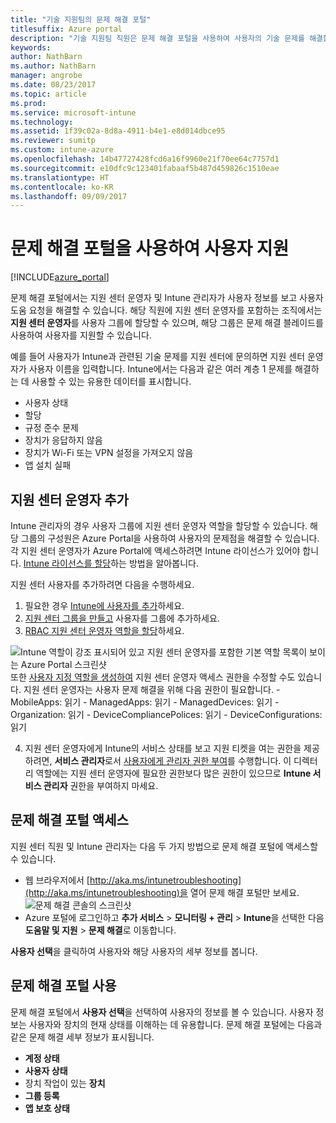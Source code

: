 ```yaml
---
title: "기술 지원팀의 문제 해결 포털"
titlesuffix: Azure portal
description: "기술 지원팀 직원은 문제 해결 포털을 사용하여 사용자의 기술 문제를 해결합니다."
keywords: 
author: NathBarn
ms.author: NathBarn
manager: angrobe
ms.date: 08/23/2017
ms.topic: article
ms.prod: 
ms.service: microsoft-intune
ms.technology: 
ms.assetid: 1f39c02a-8d8a-4911-b4e1-e8d014dbce95
ms.reviewer: sumitp
ms.custom: intune-azure
ms.openlocfilehash: 14b47727428fcd6a16f9960e21f70ee64c7757d1
ms.sourcegitcommit: e10dfc9c123401fabaaf5b487d459826c1510eae
ms.translationtype: HT
ms.contentlocale: ko-KR
ms.lasthandoff: 09/09/2017
---
```

# <a name="use-the-troubleshooting-portal-to-help-users"></a>문제 해결 포털을 사용하여 사용자 지원

[!INCLUDE[azure_portal](./includes/azure_portal.md)]

문제 해결 포털에서는 지원 센터 운영자 및 Intune 관리자가 사용자 정보를 보고 사용자 도움 요청을 해결할 수 있습니다. 해당 직원에 지원 센터 운영자를 포함하는 조직에서는 **지원 센터 운영자**를 사용자 그룹에 할당할 수 있으며, 해당 그룹은 문제 해결 블레이드를 사용하여 사용자를 지원할 수 있습니다.

예를 들어 사용자가 Intune과 관련된 기술 문제를 지원 센터에 문의하면 지원 센터 운영자가 사용자 이름을 입력합니다. Intune에서는 다음과 같은 여러 계층 1 문제를 해결하는 데 사용할 수 있는 유용한 데이터를 표시합니다.
- 사용자 상태
- 할당
- 규정 준수 문제
- 장치가 응답하지 않음
-   장치가 Wi-Fi 또는 VPN 설정을 가져오지 않음
-   앱 설치 실패

## <a name="add-help-desk-operators"></a>지원 센터 운영자 추가
Intune 관리자의 경우 사용자 그룹에 지원 센터 운영자 역할을 할당할 수 있습니다. 해당 그룹의 구성원은 Azure Portal을 사용하여 사용자의 문제점을 해결할 수 있습니다. 각 지원 센터 운영자가 Azure Portal에 액세스하려면 Intune 라이선스가 있어야 합니다. [Intune 라이선스를 할당](licenses-assign.md)하는 방법을 알아봅니다.

지원 센터 사용자를 추가하려면 다음을 수행하세요.
1. 필요한 경우 [Intune에 사용자를 추가](users-add.md)하세요.
2. [지원 센터 그룹을 만들고](groups-add.md) 사용자를 그룹에 추가하세요.
3. [RBAC 지원 센터 운영자 역할을 할당](role-based-access-control.md#built-in-roles)하세요.

  ![Intune 역할이 강조 표시되어 있고 지원 센터 운영자를 포함한 기본 역할 목록이 보이는 Azure Portal 스크린샷](./media/help-desk-user-add.png) 또한 [사용자 지정 역할을 생성하여](role-based-access-control.md#custom-roles) 지원 센터 운영자 액세스 권한을 수정할 수도 있습니다.  지원 센터 운영자는 사용자 문제 해결을 위해 다음 권한이 필요합니다.
    - MobileApps: 읽기
    - ManagedApps: 읽기
    - ManagedDevices: 읽기
    - Organization: 읽기
    - DeviceCompliancePolices: 읽기
    - DeviceConfigurations: 읽기

4. 지원 센터 운영자에게 Intune의 서비스 상태를 보고 지원 티켓을 여는 권한을 제공하려면, **서비스 관리자**로서 [사용자에게 관리자 권한 부여](https://docs.microsoft.com/azure/active-directory/active-directory-users-assign-role-azure-portal)를 수행합니다. 이 디렉터리 역할에는 지원 센터 운영자에 필요한 권한보다 많은 권한이 있으므로 **Intune 서비스 관리자** 권한을 부여하지 마세요.

## <a name="access-the-troubleshooting-portal"></a>문제 해결 포털 액세스

지원 센터 직원 및 Intune 관리자는 다음 두 가지 방법으로 문제 해결 포털에 액세스할 수 있습니다.
- 웹 브라우저에서 [http://aka.ms/intunetroubleshooting](http://aka.ms/intunetroubleshooting)을 열어 문제 해결 포털만 보세요.
  ![문제 해결 콘솔의 스크린샷](./media/help-desk-console.png)
- Azure 포털에 로그인하고 **추가 서비스** > **모니터링 + 관리** > **Intune**을 선택한 다음 **도움말 및 지원** > **문제 해결**로 이동합니다.

**사용자 선택**을 클릭하여 사용자와 해당 사용자의 세부 정보를 봅니다.

## <a name="use-the-troubleshooting-portal"></a>문제 해결 포털 사용

문제 해결 포털에서 **사용자 선택**을 선택하여 사용자의 정보를 볼 수 있습니다. 사용자 정보는 사용자와 장치의 현재 상태를 이해하는 데 유용합니다. 문제 해결 포털에는 다음과 같은 문제 해결 세부 정보가 표시됩니다.
- **계정 상태**
- **사용자 상태**
- 장치 작업이 있는 **장치**
- **그룹 등록**
- **앱 보호 상태**
